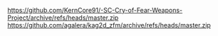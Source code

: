 https://github.com/KernCore91/-SC-Cry-of-Fear-Weapons-Project/archive/refs/heads/master.zip
https://github.com/agalera/kag2d_zfm/archive/refs/heads/master.zip
